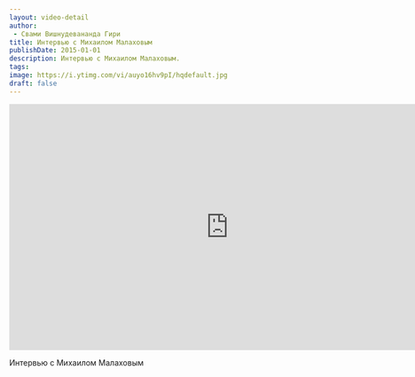 ```yaml
---
layout: video-detail
author:
 - Свами Вишнудевананда Гири
title: Интервью с Михаилом Малаховым
publishDate: 2015-01-01
description: Интервью с Михаилом Малаховым. 
tags: 
image: https://i.ytimg.com/vi/auyo16hv9pI/hqdefault.jpg
draft: false
---
```


<iframe width="790" height="444" src="https://www.youtube.com/embed/auyo16hv9pI" frameborder="0" allowfullscreen=""></iframe> 

 Интервью с Михаилом Малаховым

  

 